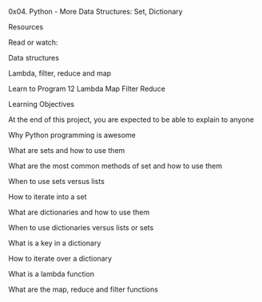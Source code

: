 0x04. Python - More Data Structures: Set, Dictionary

Resources

Read or watch:



Data structures

Lambda, filter, reduce and map

Learn to Program 12 Lambda Map Filter Reduce

Learning Objectives

At the end of this project, you are expected to be able to explain to anyone

Why Python programming is awesome

What are sets and how to use them

What are the most common methods of set and how to use them

When to use sets versus lists

How to iterate into a set

What are dictionaries and how to use them

When to use dictionaries versus lists or sets

What is a key in a dictionary

How to iterate over a dictionary

What is a lambda function

What are the map, reduce and filter functions
